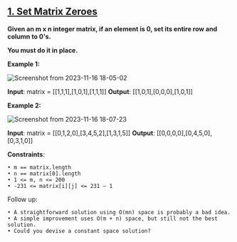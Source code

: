 <h2><a href="https://leetcode.com/problems/set-matrix-zeroes/description/">1. Set Matrix Zeroes</a></h2>

**Given an m x n integer matrix, if an element is 0, set its entire row and column to 0's.**

**You must do it in place.**


**Example 1:**

![Screenshot from 2023-11-16 18-05-02](https://github.com/sanjay9616/Striver_180/assets/87460579/5d20474d-666c-4551-b59f-f48b73e5e1b7)

**Input**: matrix = [[1,1,1],[1,0,1],[1,1,1]]
**Output**: [[1,0,1],[0,0,0],[1,0,1]]


**Example 2:**

![Screenshot from 2023-11-16 18-07-23](https://github.com/sanjay9616/Striver_180/assets/87460579/b0ed383d-c43f-4770-be3c-fe5e4ded302d)

**Input**: matrix = [[0,1,2,0],[3,4,5,2],[1,3,1,5]]
**Output**: [[0,0,0,0],[0,4,5,0],[0,3,1,0]]

**Constraints**:

    • m == matrix.length
    • n == matrix[0].length
    • 1 <= m, n <= 200
    • -231 <= matrix[i][j] <= 231 – 1

Follow up:

    • A straightforward solution using O(mn) space is probably a bad idea.
    • A simple improvement uses O(m + n) space, but still not the best solution.
    • Could you devise a constant space solution?
